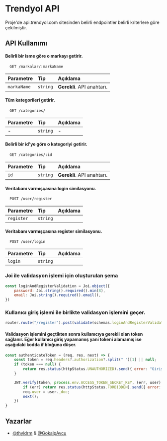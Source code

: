 
# Trendyol API

Proje'de api.trendyol.com sitesinden belirli endpointler belirli kriterlere göre çekilmiştir.



## API Kullanımı

#### Belirli bir isme göre o markayı getirir.

```http
  GET /markalar/:markaName
```

| Parametre | Tip     | Açıklama                |
| :-------- | :------- | :------------------------- |
| `markaName` | `string` | **Gerekli**. API anahtarı. |

#### Tüm kategorileri getirir.

```http
  GET /categories/
```

| Parametre | Tip     | Açıklama                       |
| :-------- | :------- | :-------------------------------- |
|      -     | `string` | -|

#### Belirli bir id'ye göre o kategoriyi getirir.

```http
  GET /categories/:id
```

| Parametre | Tip     | Açıklama                |
| :-------- | :------- | :------------------------- |
| `id` | `string` | **Gerekli**. API anahtarı. |

#### Veritabanı varmışçasına login similasyonu.

```http
  POST /user/register
```

| Parametre | Tip     | Açıklama                |
| :-------- | :------- | :------------------------- |
| `register` | `string` |  |

#### Veritabanı varmışçasına register similasyonu.

```http
  POST /user/login
```

| Parametre | Tip     | Açıklama                |
| :-------- | :------- | :------------------------- |
| `login` | `string` |  |






  
### Joi ile validasyon işlemi için oluşturulan şema

```javascript
const loginAndRegisterValidation = Joi.object({
    password: Joi.string().required().min(8),
    email: Joi.string().required().email(),
})

```

### Kullanıcı giriş işlemi ile birlikte validasyon işlemini geçer.

```javascript 
router.route("/register").post(validate(schemas.loginAndRegisterValidation),register)
```
#### Validasyon işlemini geçtikten sonra kullanıcıya gerekli olan token sağlanır. Eğer kullanıcı giriş yapamamış yani tokeni alamamış ise aşağıdaki kodda if bloğuna düşer.

```javascript
const authenticateToken = (req, res, next) => {
    const token = req.headers?.authorization?.split(" ")[1] || null;
    if (token === null) {
        return res.status(httpStatus.UNAUTHORIZED).send({ error: "Giriş yapmalısınız" })
    }

    JWT.verify(token, process.env.ACCESS_TOKEN_SECRET_KEY, (err, user) => {
        if (err) return res.status(httpStatus.FORBIDDEN).send({ error: err });
        req.user = user._doc;
        next();
    })
}
```






  
## Yazarlar

- [@thyldrm](https://github.com/thyldrm) & [@GokalpAvcu](https://github.com/GokalpAvcu)

  